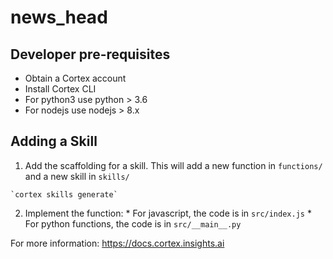 # news_head

## Developer pre-requisites
  * Obtain a Cortex account
  * Install Cortex CLI
  * For python3 use python > 3.6
  * For nodejs use nodejs > 8.x

## Adding a Skill

  1. Add the scaffolding for a skill. This will add a new function in `functions/`
     and a new skill in `skills/`

    `cortex skills generate`

  2. Implement the function:
    * For javascript, the code is in `src/index.js`
    * For python functions, the code is in `src/__main__.py`    

For more information: https://docs.cortex.insights.ai
